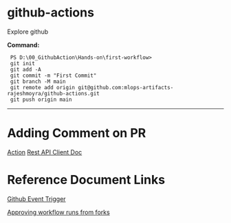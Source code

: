 # github-actions
Explore github

**Command:**
```console
 PS D:\00_GithubAction\Hands-on\first-workflow>
 git init     
 git add -A
 git commit -m "First Commit"
 git branch -M main 
 git remote add origin git@github.com:mlops-artifacts-rajeshmoyra/github-actions.git
 git push origin main  

```
----------

# Adding Comment on PR
[Action](https://github.com/actions/github-script)
[Rest API Client Doc](https://octokit.github.io/rest.js/v19/)

# Reference Document Links
[Github Event Trigger](https://docs.github.com/en/actions/reference/workflows-and-actions/events-that-trigger-workflows#push)

[Approving workflow runs from forks](https://docs.github.com/en/actions/how-tos/manage-workflow-runs/approve-runs-from-forks)

